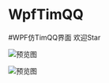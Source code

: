 # WpfTimQQ
#WPF仿TimQQ界面 欢迎Star

![预览图](https://github.com/vaemc/WpfTimQQ/blob/master/tim1.png)

![预览图](https://github.com/vaemc/WpfTimQQ/blob/master/tim2.gif)


